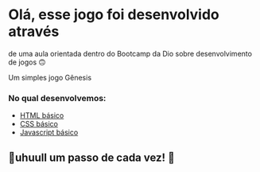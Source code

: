 # Olá, esse jogo foi desenvolvido através
de uma aula orientada dentro do Bootcamp da Dio sobre desenvolvimento de jogos 🙃

Um simples jogo Gênesis

### No qual desenvolvemos:

* [HTML básico](https://www.w3schools.com/html/)
* [CSS básico](https://developer.mozilla.org/pt-BR/docs/Web/CSS)
* [Javascript básico](https://developer.mozilla.org/pt-BR/docs/Web/JavaScript)
 


## 🚀uhuull um passo de cada vez! 🚀

